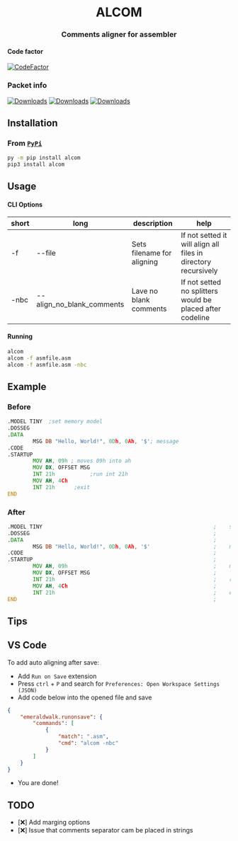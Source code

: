 <div align = "center">
<h1>ALCOM</h1>
</div>
<div align = "center">
<h3>Comments aligner for assembler</h3>
</div>

#### Code factor
[![CodeFactor](https://www.codefactor.io/repository/github/clowzed/alcom/badge)](https://www.codefactor.io/repository/github/clowzed/alcom)
<br>


### Packet info
[![Downloads](https://pepy.tech/badge/alcom)](https://pepy.tech/project/alcom)
[![Downloads](https://pepy.tech/badge/alcom/month)](https://pepy.tech/project/alcom)
[![Downloads](https://pepy.tech/badge/alcom/week)](https://pepy.tech/project/alcom)

## Installation

### From [`PyPi`](https://pypi.python.org/pypi/alcom)
```bash
py -m pip install alcom
pip3 install alcom
```

## Usage

#### CLI Options
| short | long                      | description                | help                                                           |
|-------|---------------------------|----------------------------|----------------------------------------------------------------|
| -f    | --file                    | Sets filename for aligning | If not setted it will align all files in directory recursively |
| -nbc  | --align_no_blank_comments | Lave no blank comments     | If not setted no splitters would be placed after codeline      |

#### Running
```bash
alcom
alcom -f asmfile.asm
alcom -f asmfile.asm -nbc
```


## Example

### Before
```asm
.MODEL TINY  ;set memory model
.DOSSEG
.DATA
        MSG DB "Hello, World!", 0Dh, 0Ah, '$'; message
.CODE
.STARTUP
        MOV AH, 09h ; moves 09h into ah
        MOV DX, OFFSET MSG
        INT 21h           ;run int 21h
        MOV AH, 4Ch
        INT 21h      ;exit
END
```
### After

```asm
.MODEL TINY                                                      ;    set memory model
.DOSSEG                                                          ;    
.DATA                                                            ;    
        MSG DB "Hello, World!", 0Dh, 0Ah, '$'                    ;    message
.CODE                                                            ;    
.STARTUP                                                         ;    
        MOV AH, 09h                                              ;    moves 09h into ah
        MOV DX, OFFSET MSG                                       ;    
        INT 21h                                                  ;    run int 21h
        MOV AH, 4Ch                                              ;    
        INT 21h                                                  ;    exit
END                                                              ;    

```

## Tips

## VS Code
To add auto aligning after save:
- Add `Run on Save` extension
- Press `ctrl` + `P` and search for `Preferences: Open Workspace Settings (JSON)`
- Add code below into the opened file and save
```json
{
    "emeraldwalk.runonsave": {
        "commands": [
            {
                "match": ".asm",
                "cmd": "alcom -nbc"
            }
        ]
    }
}
```
- You are done!

## TODO
- [❌] Add marging options
- [❌] Issue that comments separator cam be placed in strings 

